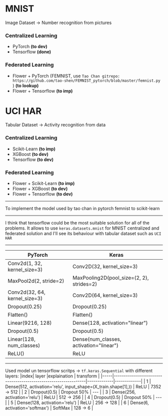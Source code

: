 # MNIST
Image Dataset -> Number recognition from pictures 

### Centralized Learning 
- PyTorch **(to dev)**
- Tensorflow **(done)**

### Federated Learning 
- Flower + PyTorch (FEMNIST, use `Tao Chan gitrepo: https://github.com/tao-shen/FEMNIST_pytorch/blob/master/femnist.py` ) **(to lookup)**
- Flower + Tensorflow **(to imp)**


# UCI HAR
Tabular Dataset -> Activity recognition from data

### Centralized Learning 
- Scikit-Learn **(to imp)**
- XGBoost **(to dev)**
- Tensorflow **(to dev)**

### Federated Learning
- Flower + Scikit-Learn **(to imp)**
- Flower + XGBoost **(to dev)**
- Flower + Tensorflow **(to dev)**

---

To implement the model used by tao chan in pytorch femnist to scikit-learn

--- 

I think that tensorflow could be the most suitable solution for all of the problems. It allows to use `keras.datasets.mnist` for MNIST centralized and federated solution and I'll see its behaviour with tabular dataset such as `UCI HAR`

---

| PyTorch                           | Keras                                          |
|-----------------------------------|------------------------------------------------|
|  Conv2d(1, 32, kernel_size=3)     |  Conv2D(32, kernel_size=3)                     |
|  MaxPool2d(2, stride=2)           |  MaxPooling2D(pool_size=(2, 2), strides=2)     |
|  Conv2d(32, 64, kernel_size=3)    |  Conv2D(64, kernel_size=3)                     |
|  Dropout(0.25)                    |  Dropout(0.25)                                 |
|  Flatten()                        |  Flatten()                                     |
|  Linear(9216, 128)                |  Dense(128, activation="linear")               |
|  Dropout(0.5)                     |  Dropout(0.5)                                  |
|  Linear(128, num_classes)         |  Dense(num_classes, activation="linear")       |
|  ReLU()                           |  ReLU                                          |

---

Used model un tensorflow scritps
 -> `tf.keras.Sequential` with different layers:
|index| layer                                                          |explaination | transform   |
|-----|----------------------------------------------------------------|-------------|-------------|
| 1   | Dense(512, activation='relu', input_shape=(X_train.shape[1],)) | ReLU        | 7352 -> 512 |
| 2   | Dropout(0.5)                                                   | Dropout 50% | ---         |
| 3   | Dense(256, activation='relu')                                  | ReLU        | 512 -> 256  |
| 4   | Dropout(0.5)                                                   | Dropout 50% | ---         |
| 5   | Dense(128, activation='relu')                                  | ReLU        | 256 -> 128  |
| 6   | Dense(6, activation='softmax')                                 | SoftMax     | 128 -> 6    |